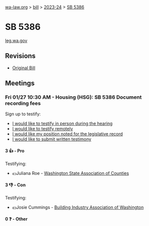 [wa-law.org](/) > [bill](/bill/) > [2023-24](/bill/2023-24/) > [SB 5386](/bill/2023-24/sb/5386/)

# SB 5386
[leg.wa.gov](https://app.leg.wa.gov/billsummary?BillNumber=5386&Year=2023&Initiative=false)

## Revisions
* [Original Bill](1/)

## Meetings
### Fri 01/27 10:30 AM - Housing (HSG): SB 5386 Document recording fees
Sign up to testify:
* [I would like to testify in person during the hearing](https://app.leg.wa.gov/csi/Testifier/Add?chamber=House&mId=30522&aId=149736&caId=20608&tId=1)
* [I would like to testify remotely](https://app.leg.wa.gov/csi/Testifier/Add?chamber=House&mId=30522&aId=149736&caId=20608&tId=2)
* [I would like my position noted for the legislative record](https://app.leg.wa.gov/csi/Testifier/Add?chamber=House&mId=30522&aId=149736&caId=20608&tId=3)
* [I would like to submit written testimony](https://app.leg.wa.gov/csi/Testifier/Add?chamber=House&mId=30522&aId=149736&caId=20608&tId=4)

#### 3 👍 - Pro
Testifying:
* 💵Juliana Roe - [Washington State Association of Counties](/org/washington_state_association_of_counties/)

#### 3 👎 - Con
Testifying:
* 💵Josie Cummings - [Building Industry Association of Washington](/org/building_industry_association_of_washington/)

#### 0 ❓ - Other
